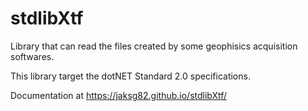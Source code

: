 stdlibXtf
====================

Library that can read the files created by some geophisics acquisition softwares.

This library target the dotNET Standard 2.0 specifications.

Documentation at https://jaksg82.github.io/stdlibXtf/